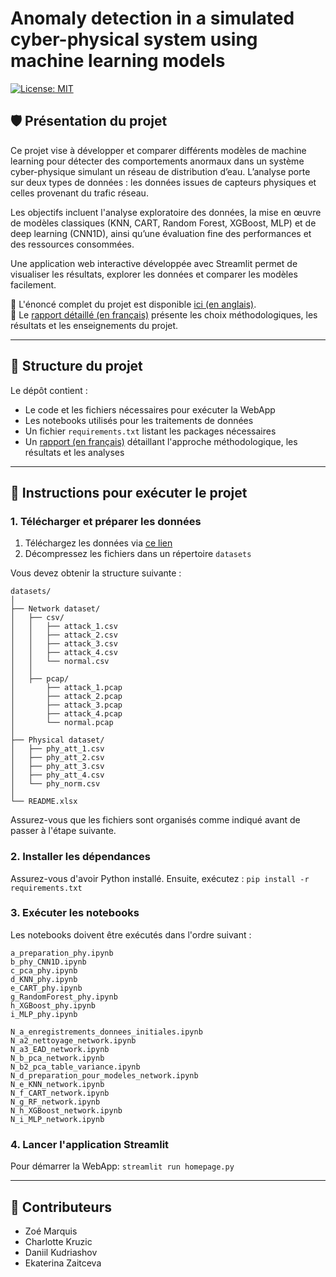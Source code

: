 # Anomaly detection in a simulated cyber-physical system using machine learning models
[![License: MIT](https://img.shields.io/badge/License-MIT-lightgrey.svg)](https://opensource.org/licenses/MIT)

## 🛡️ Présentation du projet

Ce projet vise à développer et comparer différents modèles de machine learning pour détecter des comportements anormaux dans un système cyber-physique simulant un réseau de distribution d’eau. L’analyse porte sur deux types de données : les données issues de capteurs physiques et celles provenant du trafic réseau.

Les objectifs incluent l'analyse exploratoire des données, la mise en œuvre de modèles classiques (KNN, CART, Random Forest, XGBoost, MLP) et de deep learning (CNN1D), ainsi qu’une évaluation fine des performances et des ressources consommées.

Une application web interactive développée avec Streamlit permet de visualiser les résultats, explorer les données et comparer les modèles facilement.

📄 L'énoncé complet du projet est disponible [ici (en anglais)](project-assignment-en.pdf).  
📘 Le [rapport détaillé (en français)](project-report-fr.pdf) présente les choix méthodologiques, les résultats et les enseignements du projet.

--- 

## 📂 Structure du projet 

Le dépôt contient :

- Le code et les fichiers nécessaires pour exécuter la WebApp
- Les notebooks utilisés pour les traitements de données
- Un fichier ```requirements.txt``` listant les packages nécessaires
- Un [rapport (en français)](project-report-fr.pdf) détaillant l'approche méthodologique, les résultats et les analyses

---

## 🚀 Instructions pour exécuter le projet

### 1. Télécharger et préparer les données
1. Téléchargez les données via [ce lien](https://ieee-dataport.org/open-access/hardware-loop-water-distribution-testbed-wdt-dataset-cyber-physical-security-testing)
2. Décompressez les fichiers dans un répertoire ```datasets```

Vous devez obtenir la structure suivante :
```
datasets/
│
├── Network dataset/
│   ├── csv/
│   │   ├── attack_1.csv
│   │   ├── attack_2.csv
│   │   ├── attack_3.csv
│   │   ├── attack_4.csv
│   │   └── normal.csv
│   │
│   ├── pcap/
│       ├── attack_1.pcap
│       ├── attack_2.pcap
│       ├── attack_3.pcap
│       ├── attack_4.pcap
│       └── normal.pcap
│
├── Physical dataset/
│   ├── phy_att_1.csv
│   ├── phy_att_2.csv
│   ├── phy_att_3.csv
│   ├── phy_att_4.csv
│   └── phy_norm.csv
│
└── README.xlsx
```

Assurez-vous que les fichiers sont organisés comme indiqué avant de passer à l'étape suivante.

### 2. Installer les dépendances 

Assurez-vous d'avoir Python installé. Ensuite, exécutez :
```pip install -r requirements.txt```

### 3. Exécuter les notebooks
Les notebooks doivent être exécutés dans l'ordre suivant :
```
a_preparation_phy.ipynb
b_phy_CNN1D.ipynb
c_pca_phy.ipynb
d_KNN_phy.ipynb
e_CART_phy.ipynb
g_RandomForest_phy.ipynb
h_XGBoost_phy.ipynb
i_MLP_phy.ipynb

N_a_enregistrements_donnees_initiales.ipynb
N_a2_nettoyage_network.ipynb
N_a3_EAD_network.ipynb
N_b_pca_network.ipynb
N_b2_pca_table_variance.ipynb
N_d_preparation_pour_modeles_network.ipynb
N_e_KNN_network.ipynb
N_f_CART_network.ipynb
N_g_RF_network.ipynb
N_h_XGBoost_network.ipynb
N_i_MLP_network.ipynb
```

### 4. Lancer l'application Streamlit 
Pour démarrer la WebApp: 
```streamlit run homepage.py```

---

## 👷 Contributeurs

- Zoé Marquis
- Charlotte Kruzic
- Daniil Kudriashov
- Ekaterina Zaitceva

